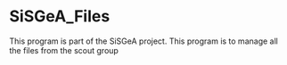 # SiSGeA_Files
This program is part of the SiSGeA project. This program is to manage all the files from the scout group
